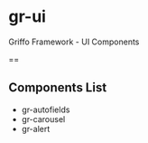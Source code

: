 
# gr-ui
Griffo Framework - UI Components

==

## Components List

- gr-autofields
- gr-carousel
- gr-alert